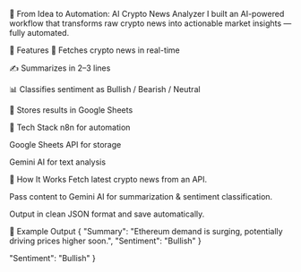🚀 From Idea to Automation: AI Crypto News Analyzer
I built an AI-powered workflow that transforms raw crypto news into actionable market insights — fully automated.

🔹 Features
📰 Fetches crypto news in real-time

✍️ Summarizes in 2–3 lines

📊 Classifies sentiment as Bullish / Bearish / Neutral

📂 Stores results in Google Sheets

🔹 Tech Stack
n8n for automation

Google Sheets API for storage

Gemini AI for text analysis

🔹 How It Works
Fetch latest crypto news from an API.

Pass content to Gemini AI for summarization & sentiment classification.

Output in clean JSON format and save automatically.

📌 Example Output
{
  "Summary": "Ethereum demand is surging, potentially driving prices higher soon.",
  "Sentiment": "Bullish"
}

  "Sentiment": "Bullish"
}
